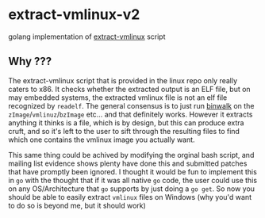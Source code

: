 # extract-vmlinux-v2
golang implementation of [extract-vmlinux](https://github.com/torvalds/linux/blob/master/scripts/extract-vmlinux) script

## Why ???
The extract-vmlinux script that is provided in the linux repo only really caters to x86. It checks whether the extracted output is an ELF file, but on may embedded systems, the extracted vmlinux file is not an elf file recognized by `readelf`.
The general consensus is to just run [binwalk](https://www.refirmlabs.com/binwalk/) on the `zImage`/`vmlinuz`/`bzImage` etc... and that definitely works. However it extracts anything it thinks is a file, which is by design, but this can produce extra cruft, and so it's left to the user to sift through the resulting files to find which one contains the vmlinux image you actually want.


This same thing could be achived by modifying the orginal bash script, and mailing list evidence shows plenty have done this and submitted patches that have promptly been ignored. I thought it would be fun to implement this in `go` with the thought that if it was all native `go` code, the user could use this on any OS/Architecture that `go` supports by just doing a `go get`. So now you should be able to easily extract `vmlinux` files on Windows (why you'd want to do so is beyond me, but it should work)

